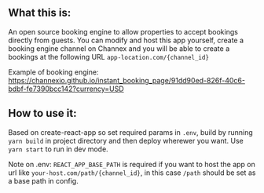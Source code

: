 ## What this is:

An open source booking engine to allow properties to accept bookings directly from guests. You can
modify and host this app yourself, create a booking engine channel on Channex and you will be able
to create a bookings at the following URL `app-location.com/{channel_id}`

Example of booking engine:
https://channexio.github.io/instant_booking_page/91dd90ed-826f-40c6-bdbf-fe7390bcc142?currency=USD

## How to use it:

Based on create-react-app so set required params in `.env`, build by running `yarn build` in project
directory and then deploy wherewer you want. Use `yarn start` to run in dev mode.

Note on .env: `REACT_APP_BASE_PATH` is required if you want to host the app on url like
`your-host.com/path/{channel_id}`, in this case `/path` should be set as a base path in config.
